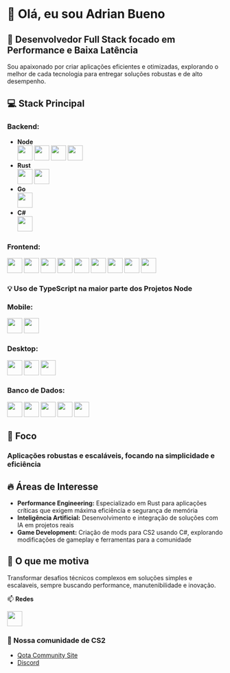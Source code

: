 # 👋 Olá, eu sou Adrian Bueno

## 🚀 Desenvolvedor Full Stack focado em Performance e Baixa Latência

Sou apaixonado por criar aplicações eficientes e otimizadas, explorando o melhor de cada tecnologia para entregar soluções robustas e de alto desempenho.

## 💻 Stack Principal

### **Backend:**

- **Node** \
 <a href="https://nestjs.com/"><img height="35" src="https://img.shields.io/badge/NestJS-E0234E?style=for-the-badge&logo=nestjs&logoColor=white"></a>
<a href="https://expressjs.com/"><img height="35" src="https://img.shields.io/badge/Express-000000?style=for-the-badge&logo=express&logoColor=white"></a>
<a href="https://www.fastify.io/"><img height="35" src="https://img.shields.io/badge/Fastify-000000?style=for-the-badge&logo=fastify&logoColor=white"></a>
<a href="https://www.fastify.io/"><img height="35" src="https://img.shields.io/badge/typescript-1867C0?style=for-the-badge&logo=typescript&logoColor=white"></a>
- **Rust** \
<a href="https://rocket.rs/"><img height="35" src="https://img.shields.io/badge/Rocket-D22128?style=for-the-badge&logo=rocket&logoColor=white"></a>
<a href="https://github.com/tokio-rs/axum"><img height="35" src="https://img.shields.io/badge/Axum-000000?style=for-the-badge&logo=rust&logoColor=white"></a>
- **Go** \
 <a href="https://gin-gonic.com/"><img height="35" src="https://img.shields.io/badge/Gin-00ADD8?style=for-the-badge&logo=go&logoColor=white"></a>
- **C#** \
  <a href="https://dotnet.microsoft.com/"><img height="35" src="https://img.shields.io/badge/.NET-512BD4?style=for-the-badge&logo=dotnet&logoColor=white"></a>

### **Frontend:**

<a href="https://vuejs.org/"><img height="35" src="https://img.shields.io/badge/Vue.js-4FC08D?style=for-the-badge&logo=vue.js&logoColor=white"></a>
<a href="https://developer.mozilla.org/docs/Web/HTML"><img height="35" src="https://img.shields.io/badge/HTML5-E34F26?style=for-the-badge&logo=html5&logoColor=white"></a>
<a href="https://developer.mozilla.org/docs/Web/CSS"><img height="35" src="https://img.shields.io/badge/CSS3-1572B6?style=for-the-badge&logo=css3&logoColor=white"></a>
<a href="https://reactjs.org/"><img height="35" src="https://img.shields.io/badge/React-20232A?style=for-the-badge&logo=react&logoColor=61DAFB"></a>
<a href="https://tailwindcss.com/"><img height="35" src="https://img.shields.io/badge/Tailwind_CSS-38B2AC?style=for-the-badge&logo=tailwind-css&logoColor=white"></a>
<a href="https://daisyui.com/"><img height="35" src="https://img.shields.io/badge/DaisyUI-5A0EF8?style=for-the-badge&logo=daisyui&logoColor=white"></a>
<a href="https://vuetifyjs.com/"><img height="35" src="https://img.shields.io/badge/Vuetify-1867C0?style=for-the-badge&logo=vuetify&logoColor=white"></a>
<a href="https://themeselection.com/products/vuexy-vuejs-admin-template/"><img height="35" src="https://img.shields.io/badge/Vueaxy-4FC08D?style=for-the-badge&logo=vue.js&logoColor=white"></a>
<a href="https://www.fastify.io/"><img height="35" src="https://img.shields.io/badge/typescript-1867C0?style=for-the-badge&logo=typescript&logoColor=white"></a>

### 💡 Uso de TypeScript na maior parte dos Projetos Node

### **Mobile:**

<a href="https://flutter.dev/"><img height="35" src="https://img.shields.io/badge/Flutter-0175C2?style=for-the-badge&logo=flutter&logoColor=white"></a>
<a href="https://reactnative.dev/"><img height="35" src="https://img.shields.io/badge/React_Native-20232A?style=for-the-badge&logo=react&logoColor=61DAFB"></a>

### **Desktop:**

<a href="https://docs.microsoft.com/en-us/dotnet/desktop/winforms/"><img height="35" src="https://img.shields.io/badge/Windows_Forms-512BD4?style=for-the-badge&logo=dotnet&logoColor=white"></a>
<a href="https://www.electronjs.org/"><img height="35" src="https://img.shields.io/badge/Electron-191970?style=for-the-badge&logo=electron&logoColor=white"></a>
<a href="https://tauri.app/"><img height="35" src="https://img.shields.io/badge/Tauri-FFC131?style=for-the-badge&logo=tauri&logoColor=white"></a>

### **Banco de Dados:**

<a href="https://www.mongodb.com/"><img height="35" src="https://img.shields.io/badge/MongoDB-47A248?style=for-the-badge&logo=mongodb&logoColor=white"></a>
<a href="https://www.mysql.com/"><img height="35" src="https://img.shields.io/badge/MySQL-4479A1?style=for-the-badge&logo=mysql&logoColor=white"></a>
<a href="https://mariadb.org/"><img height="35" src="https://img.shields.io/badge/MariaDB-003545?style=for-the-badge&logo=mariadb&logoColor=white"></a>
<a href="https://www.postgresql.org/"><img height="35" src="https://img.shields.io/badge/PostgreSQL-316192?style=for-the-badge&logo=postgresql&logoColor=white"></a>
<a href="https://www.sqlite.org/"><img height="35" src="https://img.shields.io/badge/SQLite-003B57?style=for-the-badge&logo=sqlite&logoColor=white"></a>

## 🎯 Foco

### Aplicações robustas e escaláveis, focando na simplicidade e eficiência

## 🔥 Áreas de Interesse

- **Performance Engineering:** Especializado em Rust para aplicações críticas que exigem máxima eficiência e segurança de memória
- **Inteligência Artificial:** Desenvolvimento e integração de soluções com IA em projetos reais
- **Game Development:** Criação de mods para CS2 usando C#, explorando modificações de gameplay e ferramentas para a comunidade

## 🎯 O que me motiva

Transformar desafios técnicos complexos em soluções simples e escalaveis, sempre buscando performance, manutenibilidade e inovação.

📫 **Redes**

<a href="https://www.linkedin.com/in/adrian-s-bueno/"><img height="35" src="https://img.shields.io/badge/Linkedin-0175C2?style=for-the-badge"></a>

### 🔫 Nossa comunidade de CS2

- [Qota Community Site](https://qotacommunity.com.br/)
- [Discord](https://discord.gg/yqcnaAehZj)
